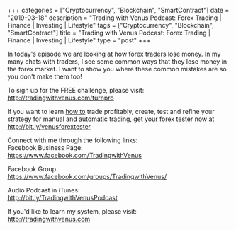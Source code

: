+++
categories = ["Cryptocurrency", "Blockchain", "SmartContract"]
date = "2019-03-18"
description = "Trading with Venus Podcast: Forex Trading | Finance | Investing | Lifestyle"
tags = ["Cryptocurrency", "Blockchain", "SmartContract"]
title = "Trading with Venus Podcast: Forex Trading | Finance | Investing | Lifestyle"
type = "post"
+++

In today's episode we are looking at how forex traders lose money. In my
many chats with traders, I see some common ways that they lose money in
the forex market. I want to show you where these common mistakes are so
you don't make them too!

To sign up for the FREE challenge, please visit:
http://tradingwithvenus.com/turnpro

  
If you want to learn [how to](https://www.playgroundfx.com/blog/forex-trading-how-to/) trade profitably, create, test and refine
your strategy for manual and automatic trading, get your forex tester
now at http://bit.ly/venusforextester

Connect with me through the following links:  
Facebook Business Page:  
https://www.facebook.com/TradingwithVenus

Facebook Group  
https://www.facebook.com/groups/TradingwithVenus/

Audio Podcast in iTunes:  
http://bit.ly/TradingwithVenusPodcast

If you'd like to learn my system, please visit:  
http://tradingwithvenus.com